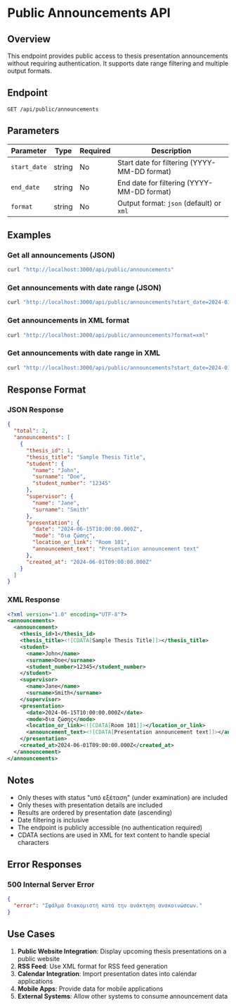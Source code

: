 # Public Announcements API

## Overview
This endpoint provides public access to thesis presentation announcements without requiring authentication. It supports date range filtering and multiple output formats.

## Endpoint
```
GET /api/public/announcements
```

## Parameters

| Parameter | Type | Required | Description |
|-----------|------|----------|-------------|
| `start_date` | string | No | Start date for filtering (YYYY-MM-DD format) |
| `end_date` | string | No | End date for filtering (YYYY-MM-DD format) |
| `format` | string | No | Output format: `json` (default) or `xml` |

## Examples

### Get all announcements (JSON)
```bash
curl "http://localhost:3000/api/public/announcements"
```

### Get announcements with date range (JSON)
```bash
curl "http://localhost:3000/api/public/announcements?start_date=2024-01-01&end_date=2024-12-31"
```

### Get announcements in XML format
```bash
curl "http://localhost:3000/api/public/announcements?format=xml"
```

### Get announcements with date range in XML
```bash
curl "http://localhost:3000/api/public/announcements?start_date=2024-01-01&end_date=2024-12-31&format=xml"
```

## Response Format

### JSON Response
```json
{
  "total": 2,
  "announcements": [
    {
      "thesis_id": 1,
      "thesis_title": "Sample Thesis Title",
      "student": {
        "name": "John",
        "surname": "Doe",
        "student_number": "12345"
      },
      "supervisor": {
        "name": "Jane",
        "surname": "Smith"
      },
      "presentation": {
        "date": "2024-06-15T10:00:00.000Z",
        "mode": "δια ζώσης",
        "location_or_link": "Room 101",
        "announcement_text": "Presentation announcement text"
      },
      "created_at": "2024-06-01T09:00:00.000Z"
    }
  ]
}
```

### XML Response
```xml
<?xml version="1.0" encoding="UTF-8"?>
<announcements>
  <announcement>
    <thesis_id>1</thesis_id>
    <thesis_title><![CDATA[Sample Thesis Title]]></thesis_title>
    <student>
      <name>John</name>
      <surname>Doe</surname>
      <student_number>12345</student_number>
    </student>
    <supervisor>
      <name>Jane</name>
      <surname>Smith</surname>
    </supervisor>
    <presentation>
      <date>2024-06-15T10:00:00.000Z</date>
      <mode>δια ζώσης</mode>
      <location_or_link><![CDATA[Room 101]]></location_or_link>
      <announcement_text><![CDATA[Presentation announcement text]]></announcement_text>
    </presentation>
    <created_at>2024-06-01T09:00:00.000Z</created_at>
  </announcement>
</announcements>
```

## Notes

- Only theses with status "υπό εξέταση" (under examination) are included
- Only theses with presentation details are included
- Results are ordered by presentation date (ascending)
- Date filtering is inclusive
- The endpoint is publicly accessible (no authentication required)
- CDATA sections are used in XML for text content to handle special characters

## Error Responses

### 500 Internal Server Error
```json
{
  "error": "Σφάλμα διακομιστή κατά την ανάκτηση ανακοινώσεων."
}
```

## Use Cases

1. **Public Website Integration**: Display upcoming thesis presentations on a public website
2. **RSS Feed**: Use XML format for RSS feed generation
3. **Calendar Integration**: Import presentation dates into calendar applications
4. **Mobile Apps**: Provide data for mobile applications
5. **External Systems**: Allow other systems to consume announcement data 